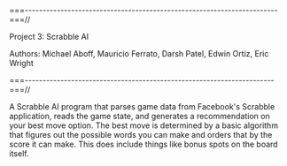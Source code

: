 ===-----------------------------------------------------------------------===//

Project 3: Scrabble AI

  Authors: Michael Aboff, Mauricio Ferrato, Darsh Patel, Edwin Ortiz, Eric Wright

===----------------------------------------------------------------------===//

A Scrabble AI program that parses game data from Facebook's Scrabble application, 
reads the game state, and generates a recommendation on your best move option. The best move 
is determined by a basic algorithm that figures out the possible words you can make and 
orders that by the score it can make. This does include things like bonus spots on the board itself.